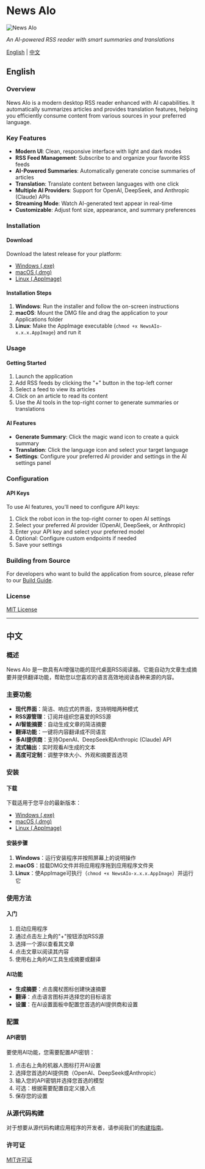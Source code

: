 # News AIo

![News AIo](assets/banner.png)

*An AI-powered RSS reader with smart summaries and translations*

[English](#english) | [中文](#chinese)

<a id="english"></a>
## English

### Overview

News AIo is a modern desktop RSS reader enhanced with AI capabilities. It automatically summarizes articles and provides translation features, helping you efficiently consume content from various sources in your preferred language.

### Key Features

- **Modern UI**: Clean, responsive interface with light and dark modes
- **RSS Feed Management**: Subscribe to and organize your favorite RSS feeds
- **AI-Powered Summaries**: Automatically generate concise summaries of articles
- **Translation**: Translate content between languages with one click
- **Multiple AI Providers**: Support for OpenAI, DeepSeek, and Anthropic (Claude) APIs
- **Streaming Mode**: Watch AI-generated text appear in real-time
- **Customizable**: Adjust font size, appearance, and summary preferences

### Installation

#### Download

Download the latest release for your platform:
- [Windows (.exe)](https://github.com/yourusername/NewsAIo/releases)
- [macOS (.dmg)](https://github.com/yourusername/NewsAIo/releases)
- [Linux (.AppImage)](https://github.com/yourusername/NewsAIo/releases)

#### Installation Steps

1. **Windows**: Run the installer and follow the on-screen instructions
2. **macOS**: Mount the DMG file and drag the application to your Applications folder
3. **Linux**: Make the AppImage executable (`chmod +x NewsAIo-x.x.x.AppImage`) and run it

### Usage

#### Getting Started

1. Launch the application
2. Add RSS feeds by clicking the "+" button in the top-left corner
3. Select a feed to view its articles
4. Click on an article to read its content
5. Use the AI tools in the top-right corner to generate summaries or translations

#### AI Features

- **Generate Summary**: Click the magic wand icon to create a quick summary
- **Translation**: Click the language icon and select your target language
- **Settings**: Configure your preferred AI provider and settings in the AI settings panel

### Configuration

#### API Keys

To use AI features, you'll need to configure API keys:

1. Click the robot icon in the top-right corner to open AI settings
2. Select your preferred AI provider (OpenAI, DeepSeek, or Anthropic)
3. Enter your API key and select your preferred model
4. Optional: Configure custom endpoints if needed
5. Save your settings

### Building from Source

For developers who want to build the application from source, please refer to our [Build Guide](BUILD.md).

### License

[MIT License](LICENSE)

---

<a id="chinese"></a>
## 中文

### 概述

News AIo 是一款具有AI增强功能的现代桌面RSS阅读器。它能自动为文章生成摘要并提供翻译功能，帮助您以您喜欢的语言高效地阅读各种来源的内容。

### 主要功能

- **现代界面**：简洁、响应式的界面，支持明暗两种模式
- **RSS源管理**：订阅并组织您喜爱的RSS源
- **AI智能摘要**：自动生成文章的简洁摘要
- **翻译功能**：一键将内容翻译成不同语言
- **多AI提供商**：支持OpenAI、DeepSeek和Anthropic (Claude) API
- **流式输出**：实时观看AI生成的文本
- **高度可定制**：调整字体大小、外观和摘要首选项

### 安装

#### 下载

下载适用于您平台的最新版本：
- [Windows (.exe)](https://github.com/yourusername/NewsAIo/releases)
- [macOS (.dmg)](https://github.com/yourusername/NewsAIo/releases)
- [Linux (.AppImage)](https://github.com/yourusername/NewsAIo/releases)

#### 安装步骤

1. **Windows**：运行安装程序并按照屏幕上的说明操作
2. **macOS**：挂载DMG文件并将应用程序拖到应用程序文件夹
3. **Linux**：使AppImage可执行（`chmod +x NewsAIo-x.x.x.AppImage`）并运行它

### 使用方法

#### 入门

1. 启动应用程序
2. 通过点击左上角的"+"按钮添加RSS源
3. 选择一个源以查看其文章
4. 点击文章以阅读其内容
5. 使用右上角的AI工具生成摘要或翻译

#### AI功能

- **生成摘要**：点击魔杖图标创建快速摘要
- **翻译**：点击语言图标并选择您的目标语言
- **设置**：在AI设置面板中配置您首选的AI提供商和设置

### 配置

#### API密钥

要使用AI功能，您需要配置API密钥：

1. 点击右上角的机器人图标打开AI设置
2. 选择您首选的AI提供商（OpenAI、DeepSeek或Anthropic）
3. 输入您的API密钥并选择您首选的模型
4. 可选：根据需要配置自定义接入点
5. 保存您的设置

### 从源代码构建

对于想要从源代码构建应用程序的开发者，请参阅我们的[构建指南](BUILD.md)。

### 许可证

[MIT许可证](LICENSE)
